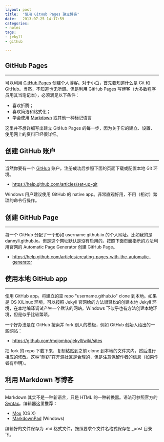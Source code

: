 ```yaml
---
layout: post
title:  "使用 GitHub Pages 建立博客"
date:   2013-07-25 14:17:59
categories: 
- notes 
tags:
- jekyll
- github

---
```


## GitHub Pages
---

可以利用 [GitHub Pages](http://pages.github.com/ "GitHub Pages") 创建个人博客。对于小白，首先要知道什么是 Git 和 GitHub。当然，不知道也无所谓。但是利用 GitHub Pages 写博客（大多数程序员用其当笔记本），必须满足以下条件：

* 喜欢折腾；
* 喜欢简洁和格式化；
* 学会使用 [Markdown](http://daringfireball.net/projects/markdown/ "Markdown") 或其他一种标记语言

这里并不想详细写出建立 GitHub Pages 的每一步，因为关于它的建立、设置、使用网上的资料已经很详细。

## 创建 GitHub 账户
---

当然你要有一个 [GitHub](https://github.com/) 账户。注册成功后参照下面的页面下载或配置本地 Git 环境。

* <https://help.github.com/articles/set-up-git>

Windows 用户建议使用 GitHub 的 native app。非常直观好用，不用（相对）繁琐的命令行操作。

## 创建 GitHub Page

---

每一个 GitHub 分配了一个形如 username.github.io 的个人网址。比如我的是 dannyli.github.io。但是这个网址默认是没有启用的。按照下面页面指示的方法利用官网的 Automatic Page Generator 创建 GitHub Page。

* <https://help.github.com/articles/creating-pages-with-the-automatic-generator>

## 使用本地 GitHub app 

---

使用 GitHub app。将建立的空 repo "username.github.io" clone 到本地。如果是 OS X/Linux 环境，可以按照 Jekyll 官网给的方法很轻松的创建本地 Jekyll 环境，在本地编译调试产生一个默认的网站。Windows 下似乎也有方法创建本地环境，但是似乎比较繁琐。

一个好办法是在 GitHub 搜索并 fork 别人的模板，例如 GitHub 创始人给出的一些网站：

* [https://github.com/mojombo/jekyll/wiki/sites
](https://github.com/mojombo/jekyll/wiki/sites)

把 fork 的 repo 下载下来，复制粘贴到之前 clone 到本地的文件夹内，然后进行相应的修改。这种“剽窃”在开源社区是合理的，但是注意保留作者的信息（如果作者有申明）。

## 利用 Markdown 写博客

---

Markdown 其实不是一种新语言，只是 HTML 的一种转换器。语法可参照官方的 [Syntax](http://daringfireball.net/projects/markdown/syntax)。编辑器这里推荐：

* [Mou](http://mouapp.com/) (OS X)
* [MarkdownPad](http://markdownpad.com/) (Windows)

编辑好的文件保存为 .md 格式文件，按照要求个文件名格式保存在 _post 目录下。